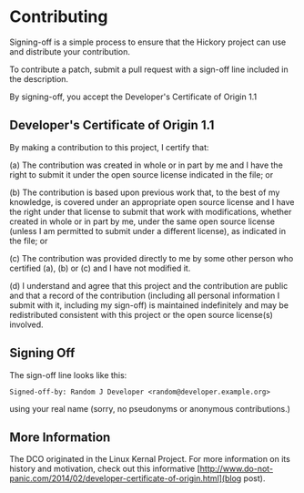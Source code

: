 # Contributing

Signing-off is a simple process to ensure that the Hickory project can use and distribute your contribution.

To contribute a patch, submit a pull request with a sign-off line included in the description.

By signing-off, you accept the Developer's Certificate of Origin 1.1

## Developer's Certificate of Origin 1.1

By making a contribution to this project, I certify that:

(a) The contribution was created in whole or in part by me and I
    have the right to submit it under the open source license
    indicated in the file; or

(b) The contribution is based upon previous work that, to the best
    of my knowledge, is covered under an appropriate open source
    license and I have the right under that license to submit that
    work with modifications, whether created in whole or in part
    by me, under the same open source license (unless I am
    permitted to submit under a different license), as indicated
    in the file; or

(c) The contribution was provided directly to me by some other
    person who certified (a), (b) or (c) and I have not modified
    it.

(d) I understand and agree that this project and the contribution
    are public and that a record of the contribution (including all
    personal information I submit with it, including my sign-off) is
    maintained indefinitely and may be redistributed consistent with
    this project or the open source license(s) involved.

## Signing Off

The sign-off line looks like this:

    Signed-off-by: Random J Developer <random@developer.example.org>

using your real name (sorry, no pseudonyms or anonymous contributions.)

## More Information

The DCO originated in the Linux Kernal Project. For more information on its history and motivation, check out this informative [http://www.do-not-panic.com/2014/02/developer-certificate-of-origin.html](blog post).
